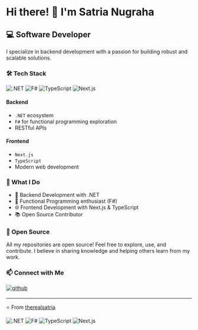 # Hi there! 👋 I'm Satria Nugraha

## 💻 Software Developer

I specialize in backend development with a passion for building robust and scalable solutions.

### 🛠️ Tech Stack
<p>
  <img alt=".NET" src="https://img.shields.io/badge/.NET-512BD4?style=flat-square&logo=dotnet&logoColor=white" />
  <img alt="F#" src="https://img.shields.io/badge/F%23-378BBA?style=flat-square&logo=.net&logoColor=white" />
  <img alt="TypeScript" src="https://img.shields.io/badge/TypeScript-3178C6?style=flat-square&logo=typescript&logoColor=white" />
  <img alt="Next.js" src="https://img.shields.io/badge/Next.js-000000?style=flat-square&logo=next.js&logoColor=white" />
</p>

#### Backend
- `.NET` ecosystem
- `F#` for functional programming exploration
- RESTful APIs

#### Frontend
- `Next.js`
- `TypeScript`
- Modern web development

### 🌟 What I Do

- 🎯 Backend Development with .NET
- 🧮 Functional Programming enthusiast (F#)
- 🌐 Frontend Development with Next.js & TypeScript
- 📚 Open Source Contributor

### 🤝 Open Source

All my repositories are open source! Feel free to explore, use, and contribute. I believe in sharing knowledge and helping others learn from my work.

### 📫 Connect with Me

<div>
  <a href="https://github.com/therealsatria" target="_blank">
    <img src="https://img.shields.io/badge/github-%2324292e.svg?&style=for-the-badge&logo=github&logoColor=white" alt="github" style="margin-bottom: 5px;" />
  </a>
</div>

---
⭐️ From [therealsatria](https://github.com/therealsatria)

<p>
  <img alt=".NET" src="https://img.shields.io/badge/.NET-512BD4?style=flat-square&logo=dotnet&logoColor=white" />
  <img alt="F#" src="https://img.shields.io/badge/F%23-378BBA?style=flat-square&logo=.net&logoColor=white" />
  <img alt="TypeScript" src="https://img.shields.io/badge/TypeScript-3178C6?style=flat-square&logo=typescript&logoColor=white" />
  <img alt="Next.js" src="https://img.shields.io/badge/Next.js-000000?style=flat-square&logo=next.js&logoColor=white" />
</p>
